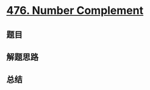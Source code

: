 # [476. Number Complement](https://leetcode.com/problems/number-complement/)

## 题目


## 解题思路


## 总结



